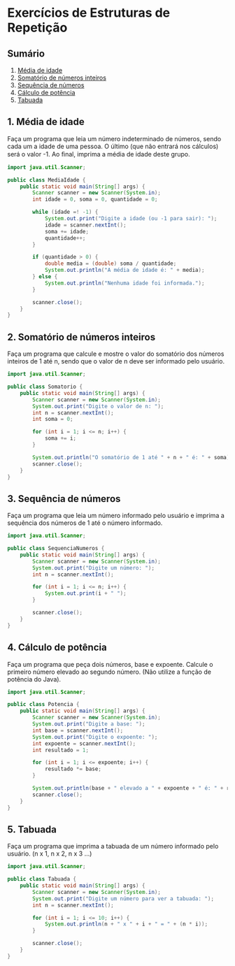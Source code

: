 # Exercícios de Estruturas de Repetição

## Sumário
1. [Média de idade](#1-média-de-idade)
2. [Somatório de números inteiros](#2-somatório-de-números-inteiros)
3. [Sequência de números](#3-sequência-de-números)
4. [Cálculo de potência](#4-cálculo-de-potência)
5. [Tabuada](#5-tabuada)

## 1. Média de idade
Faça um programa que leia um número indeterminado de números, sendo cada um a idade de uma pessoa. O último (que não entrará nos cálculos) será o valor -1. Ao ﬁnal, imprima a média de idade deste grupo.
```java
import java.util.Scanner;

public class MediaIdade {
    public static void main(String[] args) {
        Scanner scanner = new Scanner(System.in);
        int idade = 0, soma = 0, quantidade = 0;

        while (idade =! -1) {
            System.out.print("Digite a idade (ou -1 para sair): ");
            idade = scanner.nextInt();
            soma += idade;
            quantidade++;
        }

        if (quantidade > 0) {
            double media = (double) soma / quantidade;
            System.out.println("A média de idade é: " + media);
        } else {
            System.out.println("Nenhuma idade foi informada.");
        }

        scanner.close();
    }
}
```

## 2. Somatório de números inteiros
Faça um programa que calcule e mostre o valor do somatório dos números inteiros de 1 até n, sendo que o valor de n deve ser informado pelo usuário.
```java
import java.util.Scanner;

public class Somatorio {
    public static void main(String[] args) {
        Scanner scanner = new Scanner(System.in);
        System.out.print("Digite o valor de n: ");
        int n = scanner.nextInt();
        int soma = 0;

        for (int i = 1; i <= n; i++) {
            soma += i;
        }

        System.out.println("O somatório de 1 até " + n + " é: " + soma);
        scanner.close();
    }
}
```

## 3. Sequência de números
Faça um programa que leia um número informado pelo usuário e imprima a sequência dos números de 1 até o número informado.
```java
import java.util.Scanner;

public class SequenciaNumeros {
    public static void main(String[] args) {
        Scanner scanner = new Scanner(System.in);
        System.out.print("Digite um número: ");
        int n = scanner.nextInt();

        for (int i = 1; i <= n; i++) {
            System.out.print(i + " ");
        }

        scanner.close();
    }
}
```

## 4. Cálculo de potência
Faça um programa que peça dois números, base e expoente. Calcule o primeiro número elevado ao segundo número. (Não utilize a função de potência do Java).
```java
import java.util.Scanner;

public class Potencia {
    public static void main(String[] args) {
        Scanner scanner = new Scanner(System.in);
        System.out.print("Digite a base: ");
        int base = scanner.nextInt();
        System.out.print("Digite o expoente: ");
        int expoente = scanner.nextInt();
        int resultado = 1;

        for (int i = 1; i <= expoente; i++) {
            resultado *= base;
        }

        System.out.println(base + " elevado a " + expoente + " é: " + resultado);
        scanner.close();
    }
}
```

## 5. Tabuada
Faça um programa que imprima a tabuada de um número informado pelo usuário. (n x 1, n x 2, n x 3 …)
```java
import java.util.Scanner;

public class Tabuada {
    public static void main(String[] args) {
        Scanner scanner = new Scanner(System.in);
        System.out.print("Digite um número para ver a tabuada: ");
        int n = scanner.nextInt();

        for (int i = 1; i <= 10; i++) {
            System.out.println(n + " x " + i + " = " + (n * i));
        }

        scanner.close();
    }
}
```